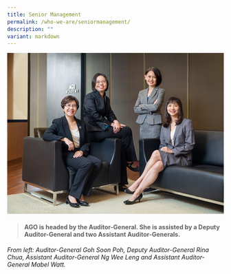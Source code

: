 ```yaml
---
title: Senior Management
permalink: /who-we-are/seniormanagement/
description: ""
variant: markdown
---
```

![](/images/Who_we_are/SM_Group_Photo.jpg)

> #### **AGO is headed by the Auditor-General. She is assisted by a Deputy Auditor-General and two Assistant Auditor-Generals.**

_From left: Auditor-General Goh Soon Poh, Deputy Auditor-General Rina Chua, Assistant Auditor-General Ng Wee Leng and Assistant Auditor-General Mabel Watt._